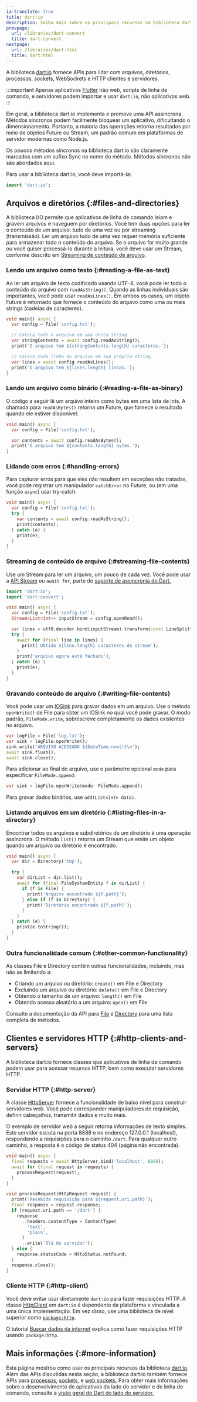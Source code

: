 ```yaml
---
ia-translate: true
title: dart:io
description: Saiba mais sobre os principais recursos na biblioteca dart:io do Dart.
prevpage:
  url: /libraries/dart-convert
  title: dart:convert
nextpage:
  url: /libraries/dart-html
  title: dart:html
---
```


<?code-excerpt plaster="none"?>

A biblioteca [dart:io][] fornece APIs para lidar com
arquivos, diretórios, processos, sockets, WebSockets e HTTP
clientes e servidores.

:::important
Apenas aplicativos [Flutter]({{site.flutter}}) não web, scripts de linha de comando,
e servidores podem importar e usar `dart:io`, não aplicativos web.
:::

Em geral, a biblioteca dart:io implementa e promove uma API assíncrona.
Métodos síncronos podem facilmente bloquear um aplicativo, dificultando
o dimensionamento. Portanto, a maioria das operações retorna resultados por meio de objetos
Future ou Stream, um padrão comum em plataformas de servidor modernas como
Node.js.

Os poucos métodos síncronos na biblioteca dart:io são claramente marcados
com um sufixo Sync no nome do método. Métodos síncronos não são abordados aqui.

Para usar a biblioteca dart:io, você deve importá-la:

<?code-excerpt "misc/test/library_tour/io_test.dart (import)"?>
```dart
import 'dart:io';
```

## Arquivos e diretórios {:#files-and-directories}

A biblioteca I/O permite que aplicativos de linha de comando leiam e gravem arquivos e
naveguem por diretórios. Você tem duas opções para ler o conteúdo de um
arquivo: tudo de uma vez ou por streaming (transmissão). Ler um arquivo tudo de uma vez requer
memória suficiente para armazenar todo o conteúdo do arquivo. Se o arquivo for muito
grande ou você quiser processá-lo durante a leitura, você deve usar um
Stream, conforme descrito em
[Streaming de conteúdo de arquivo](#streaming-file-contents).

### Lendo um arquivo como texto {:#reading-a-file-as-text}

Ao ler um arquivo de texto codificado usando UTF-8, você pode ler todo o
conteúdo do arquivo com `readAsString()`. Quando as linhas individuais são
importantes, você pode usar `readAsLines()`. Em ambos os casos, um objeto Future
é retornado que fornece o conteúdo do arquivo como uma ou mais
strings (cadeias de caracteres).

<?code-excerpt "misc/test/library_tour/io_test.dart (read-as-string)" replace="/\btest_data\///g"?>
```dart
void main() async {
  var config = File('config.txt');

  // Coloca todo o arquivo em uma única string.
  var stringContents = await config.readAsString();
  print('O arquivo tem ${stringContents.length} caracteres.');

  // Coloca cada linha do arquivo em sua própria string.
  var lines = await config.readAsLines();
  print('O arquivo tem ${lines.length} linhas.');
}
```


### Lendo um arquivo como binário {:#reading-a-file-as-binary}

O código a seguir lê um arquivo inteiro como bytes em uma lista de ints.
A chamada para `readAsBytes()` retorna um Future, que fornece o resultado
quando ele estiver disponível.

<?code-excerpt "misc/test/library_tour/io_test.dart (read-as-bytes)" replace="/\btest_data\///g"?>
```dart
void main() async {
  var config = File('config.txt');

  var contents = await config.readAsBytes();
  print('O arquivo tem ${contents.length} bytes.');
}
```

### Lidando com erros {:#handling-errors}

Para capturar erros para que eles não resultem em exceções não tratadas, você pode
registrar um manipulador `catchError` no Future,
ou (em uma função `async`) usar try-catch:

<?code-excerpt "misc/test/library_tour/io_test.dart (try-catch)" replace="/does-not-exist/config/g"?>
```dart
void main() async {
  var config = File('config.txt');
  try {
    var contents = await config.readAsString();
    print(contents);
  } catch (e) {
    print(e);
  }
}
```

### Streaming de conteúdo de arquivo {:#streaming-file-contents}

Use um Stream para ler um arquivo, um pouco de cada vez.
Você pode usar a [API Stream](/libraries/dart-async#stream)
ou `await for`, parte do
[suporte de assincronia do Dart.](/language/async)

<?code-excerpt "misc/test/library_tour/io_test.dart (read-from-stream)" replace="/_?test_\w*\/?//g"?>
```dart
import 'dart:io';
import 'dart:convert';

void main() async {
  var config = File('config.txt');
  Stream<List<int>> inputStream = config.openRead();

  var lines = utf8.decoder.bind(inputStream).transform(const LineSplitter());
  try {
    await for (final line in lines) {
      print('Obtido ${line.length} caracteres do stream');
    }
    print('arquivo agora está fechado');
  } catch (e) {
    print(e);
  }
}
```

### Gravando conteúdo de arquivo {:#writing-file-contents}

Você pode usar um [IOSink][] para
gravar dados em um arquivo. Use o método `openWrite()` de File para obter um IOSink
no qual você pode gravar. O modo padrão, `FileMode.write`,
sobrescreve completamente os dados existentes no arquivo.

<?code-excerpt "misc/test/library_tour/io_test.dart (write-file)" replace="/\btest_data\///g"?>
```dart
var logFile = File('log.txt');
var sink = logFile.openWrite();
sink.write('ARQUIVO ACESSADO ${DateTime.now()}\n');
await sink.flush();
await sink.close();
```

Para adicionar ao final do arquivo, use o parâmetro opcional `mode` para
especificar `FileMode.append`:

<?code-excerpt "misc/test/library_tour/io_test.dart (append)" replace="/_?test_\w*\/?//g"?>
```dart
var sink = logFile.openWrite(mode: FileMode.append);
```

Para gravar dados binários, use `add(List<int> data)`.


### Listando arquivos em um diretório {:#listing-files-in-a-directory}

Encontrar todos os arquivos e subdiretórios de um diretório é uma
operação assíncrona. O método `list()` retorna um Stream que emite um
objeto quando um arquivo ou diretório é encontrado.

<?code-excerpt "misc/test/library_tour/io_test.dart (list-dir)" replace="/\btest_data\b/tmp/g"?>
```dart
void main() async {
  var dir = Directory('tmp');

  try {
    var dirList = dir.list();
    await for (final FileSystemEntity f in dirList) {
      if (f is File) {
        print('Arquivo encontrado ${f.path}');
      } else if (f is Directory) {
        print('Diretório encontrado ${f.path}');
      }
    }
  } catch (e) {
    print(e.toString());
  }
}
```


### Outra funcionalidade comum {:#other-common-functionality}

As classes File e Directory contêm outras funcionalidades, incluindo,
mas não se limitando a:

- Criando um arquivo ou diretório: `create()` em File e Directory
- Excluindo um arquivo ou diretório: `delete()` em File e Directory
- Obtendo o tamanho de um arquivo: `length()` em File
- Obtendo acesso aleatório a um arquivo: `open()` em File

Consulte a documentação da API para [File][] e [Directory][] para uma lista
completa de métodos.


## Clientes e servidores HTTP {:#http-clients-and-servers}

A biblioteca dart:io fornece classes que aplicativos de linha de comando podem usar para
acessar recursos HTTP, bem como executar servidores HTTP.

### Servidor HTTP {:#http-server}

A classe [HttpServer][]
fornece a funcionalidade de baixo nível para construir servidores web. Você pode
corresponder manipuladores de requisição, definir cabeçalhos, transmitir dados e muito mais.

O exemplo de servidor web a seguir retorna informações de texto simples.
Este servidor escuta na porta 8888 e no endereço 127.0.0.1 (localhost),
respondendo a requisições para o caminho `/dart`. Para qualquer outro caminho,
a resposta é o código de status 404 (página não encontrada).

<?code-excerpt "misc/lib/library_tour/io/http_server.dart (process-requests)" replace="/Future<\w+\W/void/g; /\b_//g"?>
```dart
void main() async {
  final requests = await HttpServer.bind('localhost', 8888);
  await for (final request in requests) {
    processRequest(request);
  }
}

void processRequest(HttpRequest request) {
  print('Recebida requisição para ${request.uri.path}');
  final response = request.response;
  if (request.uri.path == '/dart') {
    response
      ..headers.contentType = ContentType(
        'text',
        'plain',
      )
      ..write('Olá do servidor');
  } else {
    response.statusCode = HttpStatus.notFound;
  }
  response.close();
}
```

### Cliente HTTP {:#http-client}

Você deve evitar usar diretamente `dart:io` para fazer requisições HTTP.
A classe [HttpClient][] em `dart:io` é dependente da plataforma
e vinculada a uma única implementação.
Em vez disso, use uma biblioteca de nível superior como
[`package:http`]({{site.pub-pkg}}/http).

O tutorial [Buscar dados da internet][]
explica como fazer requisições HTTP
usando `package:http`.

## Mais informações {:#more-information}

Esta página mostrou como usar os principais recursos da biblioteca [dart:io][].
Além das APIs discutidas nesta seção, a biblioteca dart:io também
fornece APIs para [processos,][Process] [sockets,][Socket] e
[web sockets.][WebSocket] Para obter mais informações sobre o desenvolvimento
de aplicativos do lado do servidor e de linha de comando,
consulte a [visão geral do Dart do lado do servidor.](/server)


[dart:io]: {{site.dart-api}}/dart-io/dart-io-library.html
[Directory]: {{site.dart-api}}/dart-io/Directory-class.html
[Buscar dados da internet]: /tutorials/server/fetch-data
[File]: {{site.dart-api}}/dart-io/File-class.html
[HttpClient]: {{site.dart-api}}/dart-io/HttpClient-class.html
[HttpRequest]: {{site.dart-api}}/dart-html/HttpRequest-class.html
[HttpServer]: {{site.dart-api}}/dart-io/HttpServer-class.html
[IOSink]: {{site.dart-api}}/dart-io/IOSink-class.html
[Process]: {{site.dart-api}}/dart-io/Process-class.html
[Socket]: {{site.dart-api}}/dart-io/Socket-class.html
[WebSocket]: {{site.dart-api}}/dart-io/WebSocket-class.html
